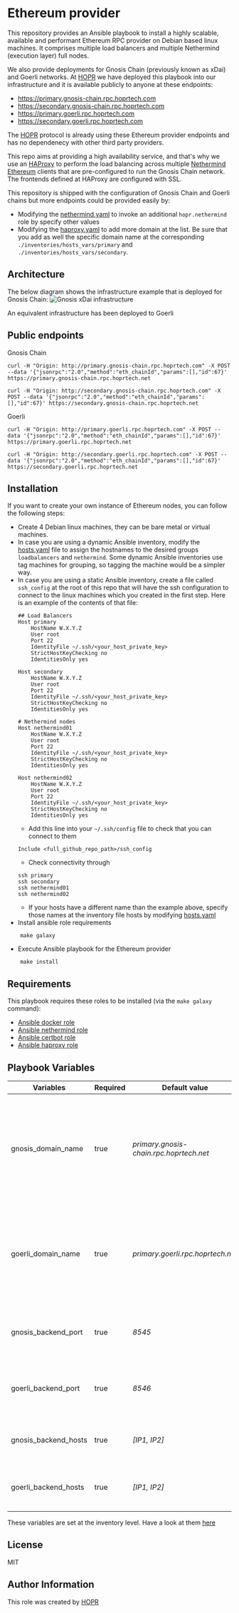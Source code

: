 Ethereum provider
=========

This repository provides an Ansible playbook to install a highly scalable, available and performant Ethereum RPC provider on Debian based linux machines. It comprises multiple load balancers and multiple Nethermind (execution layer) full nodes.

We also provide deployments for Gnosis Chain (previously known as xDai) and Goerli networks. 
At [HOPR](https://hoprnet.org/) we have deployed this playbook into our infrastructure and it is available publicly to anyone at these endpoints:
* https://primary.gnosis-chain.rpc.hoprtech.com
* https://secondary.gnosis-chain.rpc.hoprtech.com
* https://primary.goerli.rpc.hoprtech.com
* https://secondary.goerli.rpc.hoprtech.com

The [HOPR](https://github.com/hoprnet/hoprnet) protocol is already using these Ethereum provider endpoints and has no dependenecy with other third party providers.

This repo aims at providing a high availability service, and that's why we use an [HAProxy](http://www.haproxy.org/) to perform the load balancing across multiple [Nethermind Ethereum](https://nethermind.io) clients that are pre-configured to run the Gnosis Chain network. The frontends defined at HAProxy are configured with SSL.

This repository is shipped with the configuration of Gnosis Chain and Goerli chains but more endpoints could be provided easily by:
* Modifying the [nethermind.yaml](./playbooks/nethermind.yaml) to invoke an additional `hopr.nethermind` role by specify other values
* Modifying the [haproxy.yaml](./playbooks/haproxy.yaml) to add more domain at the list. Be sure that you add as well the specific domain name at the corresponding `./inventories/hosts_vars/primary` and `./inventories/hosts_vars/secondary`.

Architecture
------------
The below diagram shows the infrastructure example that is deployed for Gnosis Chain:
![Gnosis xDai infrastructure](./diagram.png "Gnosis xDai infrastructure")

An equivalent infrastructure has been deployed to Goerli

Public endpoints
------------

Gnosis Chain
```
curl -H "Origin: http://primary.gnosis-chain.rpc.hoprtech.com" -X POST --data '{"jsonrpc":"2.0","method":"eth_chainId","params":[],"id":67}' https://primary.gnosis-chain.rpc.hoprtech.net
```
```
curl -H "Origin: http://secondary.gnosis-chain.rpc.hoprtech.com" -X POST --data '{"jsonrpc":"2.0","method":"eth_chainId","params":[],"id":67}' https://secondary.gnosis-chain.rpc.hoprtech.net
```

Goerli
```
curl -H "Origin: http://primary.goerli.rpc.hoprtech.com" -X POST --data '{"jsonrpc":"2.0","method":"eth_chainId","params":[],"id":67}' https://primary.goerli.rpc.hoprtech.net
```
```
curl -H "Origin: http://secondary.goerli.rpc.hoprtech.com" -X POST --data '{"jsonrpc":"2.0","method":"eth_chainId","params":[],"id":67}' https://secondary.goerli.rpc.hoprtech.net
```



Installation
------------
If you want to create your own instance of Ethereum nodes, you can follow the following steps:
- Create 4 Debian linux machines, they can be bare metal or virtual machines.
- In case you are using a dynamic Ansible inventory, modify the [hosts.yaml](./inventories/hosts.yaml) file to assign the hostnames to the desired groups `loadbalancers` and `nethermind`. Some dynamic Ansible inventories use tag machines for grouping, so tagging the machine would be a simpler way. 
- In case you are using a static Ansible inventory, create a file called `ssh_config` at the root of this repo that will have the ssh configuration to connect to the linux machines which you created in the first step. Here is an example of the contents of that file:
  ````
  ## Load Balancers
  Host primary
      HostName W.X.Y.Z
      User root
      Port 22
      IdentityFile ~/.ssh/<your_host_private_key>
      StrictHostKeyChecking no
      IdentitiesOnly yes

  Host secondary
      HostName W.X.Y.Z
      User root
      Port 22
      IdentityFile ~/.ssh/<your_host_private_key>
      StrictHostKeyChecking no
      IdentitiesOnly yes
  
  # Nethermind nodes
  Host nethermind01
      HostName W.X.Y.Z
      User root
      Port 22
      IdentityFile ~/.ssh/<your_host_private_key>
      StrictHostKeyChecking no
      IdentitiesOnly yes

  Host nethermind02
      HostName W.X.Y.Z
      User root
      Port 22
      IdentityFile ~/.ssh/<your_host_private_key>
      StrictHostKeyChecking no
      IdentitiesOnly yes
  ````
  - Add this line into your `~/.ssh/config` file to check that you can connect to them
  ```
  Include <full_github_repo_path>/ssh_config
  ```
  - Check connectivity through
  ```
  ssh primary
  ssh secondary
  ssh nethermind01
  ssh nethermind02
  ```
  - If your hosts have a different name than the example above, specify those names at the inventory file hosts by modifying [hosts.yaml](./inventories/hosts.yaml)
- Install ansible role requirements
```
    make galaxy
```
- Execute Ansible playbook for the Ethereum provider
```   
    make install
```
Requirements
------------

This playbook requires these roles to be installed (via the `make galaxy` command):

  - [Ansible docker role](https://github.com/geerlingguy/ansible-role-docker)
  - [Ansible nethermind role](https://github.com/hoprnet/ansible-role-nethermind.git)
  - [Ansible certbot role](https://github.com/hoprnet/ansible-role-certbot.git)
  - [Ansible haproxy role](https://github.com/hoprnet/ansible-role-haproxy.git)

Playbook Variables
--------------

| Variables | Required | Default value | Description |
|-----------|----------|---------------|-------------|
| gnosis_domain_name  | true     | *primary.gnosis-chain.rpc.hoprtech.net*          | DNS name for the gnosis chain. Should be specified as host variable at the inventory to provide different values for each host. |
| goerli_domain_name  | true     | *primary.goerli.rpc.hoprtech.net*          | DNS name for the goerli chain. Should be specified as host variable at the inventory to provide different values for each host. |
| gnosis_backend_port  | true     | *8545*          | Port used to communicate between HA Proxy and Nethermind for Gnosis |
| goerli_backend_port  | true     | *8546*          | Port used to communicate between HA Proxy and Nethermind for Goerli |
| gnosis_backend_hosts  | true     | *[IP1, IP2]*          | List of IP of the Nethermind hosts for Gnosis |
| goerli_backend_hosts  | true     | *[IP1, IP2]*          | List of IP of the Nethermind hosts for Goerli |

These variables are set at the inventory level. Have a look at them [here](./inventories/)


License
-------

MIT

Author Information
------------------

This role was created by [HOPR](https://hoprnet.org/)


